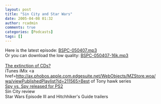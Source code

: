 ```yaml
---
layout: post
title: "Sin City and Star Wars"
date: 2005-04-08 01:32
author: rcadmin
comments: true
categories: [Podcasts]
tags: []
---
```

Here is the latest episode: <a href=http://www.bitsmack.com/dl/BSPC-050407.mp3>BSPC-050407.mp3</a><br />
Or you can download the low quality: <a href=http://www.bitsmack.com/dl/BSPC-050407-16k.mp3>BSPC-050407-16k.mp3</a><br />
<br />
<a href=http://www.blogmaverick.com/entry/1234000000038844/>The extinction of CDs?</a><br />
iTunes iMix <a href=http://ax.phobos.apple.com.edgesuite.net/WebObjects/MZStore.woa/wa/viewPublishedPlaylist?id=211565>Best of Tony hawk series</a><br />
<a href=http://www.gamespot.com/news/2005/04/07/news_6121858.html>Spy vs. Spy released for PS2</a><br />
Sin City review<br />
Star Wars Episode III and Hitchhiker's Guide trailers
